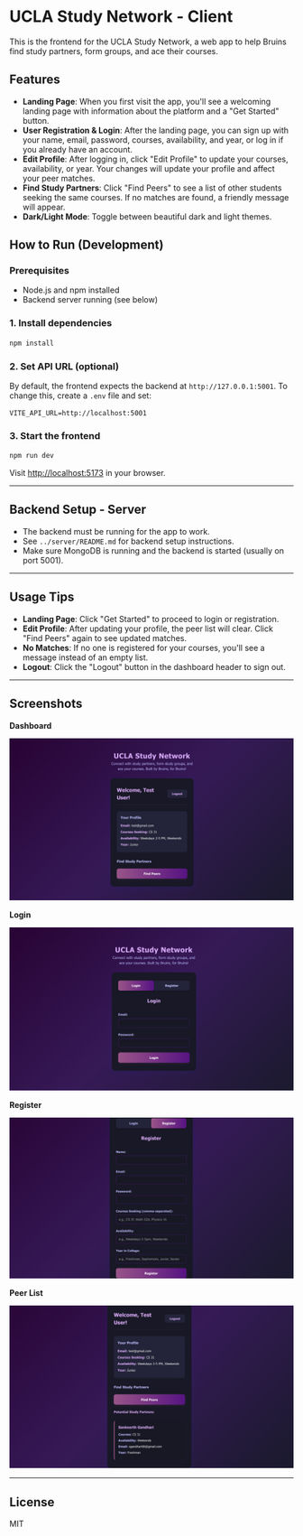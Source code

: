 # UCLA Study Network - Client

This is the frontend for the UCLA Study Network, a web app to help Bruins find study partners, form groups, and ace their courses.

## Features
- **Landing Page**: When you first visit the app, you'll see a welcoming landing page with information about the platform and a "Get Started" button.
- **User Registration & Login**: After the landing page, you can sign up with your name, email, password, courses, availability, and year, or log in if you already have an account.
- **Edit Profile**: After logging in, click "Edit Profile" to update your courses, availability, or year. Your changes will update your profile and affect your peer matches.
- **Find Study Partners**: Click "Find Peers" to see a list of other students seeking the same courses. If no matches are found, a friendly message will appear.
- **Dark/Light Mode**: Toggle between beautiful dark and light themes.

## How to Run (Development)

### Prerequisites
- Node.js and npm installed
- Backend server running (see below)

### 1. Install dependencies
```sh
npm install
```

### 2. Set API URL (optional)
By default, the frontend expects the backend at `http://127.0.0.1:5001`. To change this, create a `.env` file and set:
```
VITE_API_URL=http://localhost:5001
```

### 3. Start the frontend
```sh
npm run dev
```
Visit [http://localhost:5173](http://localhost:5173) in your browser.

---

## Backend Setup - Server
- The backend must be running for the app to work.
- See `../server/README.md` for backend setup instructions.
- Make sure MongoDB is running and the backend is started (usually on port 5001).

---

## Usage Tips
- **Landing Page**: Click "Get Started" to proceed to login or registration.
- **Edit Profile**: After updating your profile, the peer list will clear. Click "Find Peers" again to see updated matches.
- **No Matches**: If no one is registered for your courses, you'll see a message instead of an empty list.
- **Logout**: Click the "Logout" button in the dashboard header to sign out.

---

## Screenshots

**Dashboard**

![Dashboard](./screenshots/dashboard.png)

**Login**

![Login](./screenshots/login.png)

**Register**

![Register](./screenshots/register.png)

**Peer List**

![Peer List](./screenshots/peer.png)

---

## License
MIT
